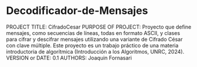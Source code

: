 # Decodificador-de-Mensajes
PROJECT TITLE: CifradoCesar
PURPOSE OF PROJECT: Proyecto que define mensajes, como secuencias de 
líneas, todas en formato ASCII, y clases para cifrar y descifrar mensajes
utilizando una variante de Cifrado César con clave múltiple. Este proyecto
es un trabajo práctico de una materia introductoria de algorítmica 
(Introducción a los Algoritmos, UNRC, 2024).
VERSION or DATE: 0.1
AUTHORS: Joaquin Fornasari

